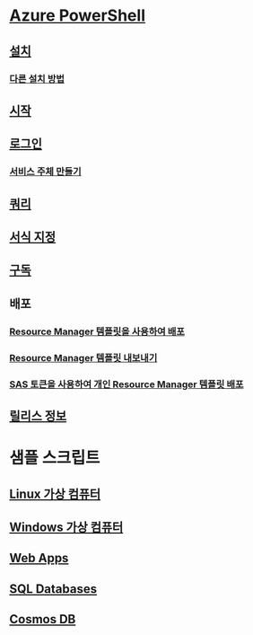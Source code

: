 # [Azure PowerShell](overview.md)
## [설치](install-azurerm-ps.md)
### [다른 설치 방법](other-install.md)
## [시작](get-started-azureps.md)
## [로그인](authenticate-azureps.md)
### [서비스 주체 만들기](create-azure-service-principal-azureps.md)
## [쿼리](queries-azureps.md)
## [서식 지정](formatting-output.md)
## [구독](manage-subscriptions-azureps.md)
## 배포
### [Resource Manager 템플릿을 사용하여 배포](https://docs.microsoft.com/azure/azure-resource-manager/resource-group-template-deploy)
### [Resource Manager 템플릿 내보내기](https://docs.microsoft.com/azure/azure-resource-manager/resource-manager-export-template-powershell)
### [SAS 토큰을 사용하여 개인 Resource Manager 템플릿 배포](https://docs.microsoft.com/azure/azure-resource-manager/resource-manager-powershell-sas-token)
## [릴리스 정보](release-notes-azureps.md)

# 샘플 스크립트
## [Linux 가상 컴퓨터](https://docs.microsoft.com/azure/virtual-machines/linux/powershell-samples?toc=%2fpowershell%2fmodule%2ftoc.json)
## [Windows 가상 컴퓨터](https://docs.microsoft.com/azure/virtual-machines/windows/powershell-samples?toc=%2fpowershell%2fmodule%2ftoc.json)
## [Web Apps](https://docs.microsoft.com/azure/app-service-web/app-service-powershell-samples?toc=%2fpowershell%2fmodule%2ftoc.json)
## [SQL Databases](https://docs.microsoft.com/azure/sql-database/sql-database-powershell-samples?toc=%2fpowershell%2fmodule%2ftoc.json)
## [Cosmos DB](https://docs.microsoft.com/azure/cosmos-db/powershell-samples?toc=%2fpowershell%2fmodules%2ftoc.json)
